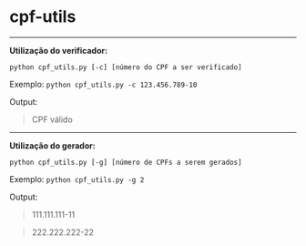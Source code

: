 # cpf-utils

---

**Utilização do verificador:**

`python cpf_utils.py [-c] [número do CPF a ser verificado]`

Exemplo: `python cpf_utils.py -c 123.456.789-10`

Output:

>CPF válido

---

**Utilização do gerador:**

`python cpf_utils.py [-g] [número de CPFs a serem gerados]`

Exemplo: `python cpf_utils.py -g 2`

Output:

>111.111.111-11

>222.222.222-22




